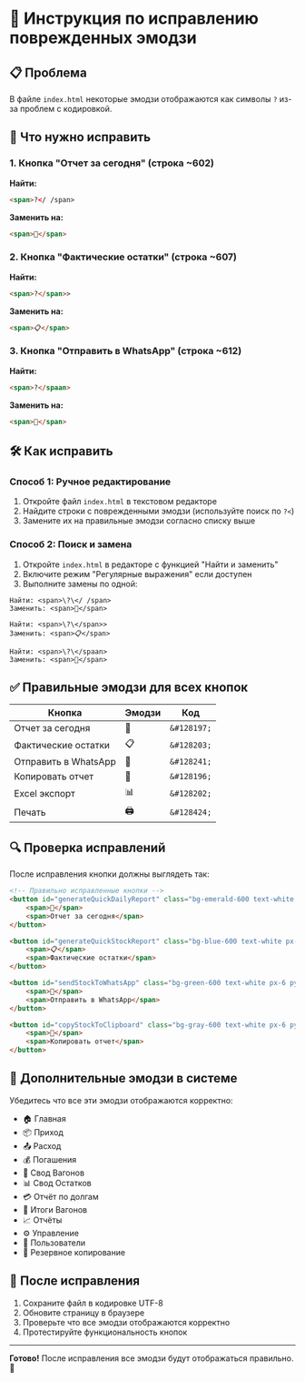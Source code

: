 # 🔧 Инструкция по исправлению поврежденных эмодзи

## 📋 Проблема
В файле `index.html` некоторые эмодзи отображаются как символы `?` из-за проблем с кодировкой.

## 🎯 Что нужно исправить

### 1. Кнопка "Отчет за сегодня" (строка ~602)
**Найти:**
```html
<span>?</ /span>
```
**Заменить на:**
```html
<span>📅</span>
```

### 2. Кнопка "Фактические остатки" (строка ~607)
**Найти:**
```html
<span>?</span>>
```
**Заменить на:**
```html
<span>📋</span>
```

### 3. Кнопка "Отправить в WhatsApp" (строка ~612)
**Найти:**
```html
<span>?</spaan>
```
**Заменить на:**
```html
<span>📱</span>
```

## 🛠️ Как исправить

### Способ 1: Ручное редактирование
1. Откройте файл `index.html` в текстовом редакторе
2. Найдите строки с поврежденными эмодзи (используйте поиск по `?<`)
3. Замените их на правильные эмодзи согласно списку выше

### Способ 2: Поиск и замена
1. Откройте `index.html` в редакторе с функцией "Найти и заменить"
2. Включите режим "Регулярные выражения" если доступен
3. Выполните замены по одной:

```
Найти: <span>\?\</ /span>
Заменить: <span>📅</span>

Найти: <span>\?\</span>>
Заменить: <span>📋</span>

Найти: <span>\?\</spaan>
Заменить: <span>📱</span>
```

## ✅ Правильные эмодзи для всех кнопок

| Кнопка | Эмодзи | Код |
|--------|--------|-----|
| Отчет за сегодня | 📅 | `&#128197;` |
| Фактические остатки | 📋 | `&#128203;` |
| Отправить в WhatsApp | 📱 | `&#128241;` |
| Копировать отчет | 📄 | `&#128196;` |
| Excel экспорт | 📊 | `&#128202;` |
| Печать | 🖨️ | `&#128424;` |

## 🔍 Проверка исправлений

После исправления кнопки должны выглядеть так:

```html
<!-- Правильно исправленные кнопки -->
<button id="generateQuickDailyReport" class="bg-emerald-600 text-white px-6 py-3 rounded-lg hover:bg-emerald-700 transition-colors flex items-center gap-2">
    <span>📅</span>
    <span>Отчет за сегодня</span>
</button>

<button id="generateQuickStockReport" class="bg-blue-600 text-white px-6 py-3 rounded-lg hover:bg-blue-700 transition-colors flex items-center gap-2">
    <span>📋</span>
    <span>Фактические остатки</span>
</button>

<button id="sendStockToWhatsApp" class="bg-green-600 text-white px-6 py-3 rounded-lg hover:bg-green-700 transition-colors flex items-center gap-2">
    <span>📱</span>
    <span>Отправить в WhatsApp</span>
</button>

<button id="copyStockToClipboard" class="bg-gray-600 text-white px-6 py-3 rounded-lg hover:bg-gray-700 transition-colors flex items-center gap-2">
    <span>📄</span>
    <span>Копировать отчет</span>
</button>
```

## 🎨 Дополнительные эмодзи в системе

Убедитесь что все эти эмодзи отображаются корректно:

- 🏠 Главная
- 📦 Приход
- 📤 Расход  
- 💰 Погашения
- 🚛 Свод Вагонов
- 📊 Свод Остатков
- 💳 Отчёт по долгам
- 🚚 Итоги Вагонов
- 📈 Отчёты
- ⚙️ Управление
- 👥 Пользователи
- 💾 Резервное копирование

## 🚀 После исправления

1. Сохраните файл в кодировке UTF-8
2. Обновите страницу в браузере
3. Проверьте что все эмодзи отображаются корректно
4. Протестируйте функциональность кнопок

---

**Готово!** После исправления все эмодзи будут отображаться правильно. 🎉